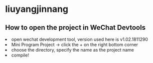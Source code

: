 <h1> liuyangjinnang </h1>
<h2> How to open the project in WeChat Devtools</h2>
<li> open wechat development tool, version used here is v1.02.1811290 </li>
<li> Mini Program Project -> click the + on the right bottom corner </li>
<li> choose the directory, specify the name as the project name </li>
<li> compile! </li>

